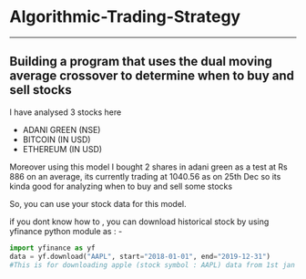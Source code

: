 # Algorithmic-Trading-Strategy
---
## Building a program that uses the dual moving average crossover to determine when to buy and sell stocks 

I have analysed 3 stocks here 

- ADANI GREEN (NSE)
- BITCOIN (IN USD)
- ETHEREUM (IN USD)

Moreover using this model I bought 2 shares in adani green as a test at Rs 886 on an average, its currently trading at 1040.56 as on 25th Dec so its kinda good for analyzing when to buy and sell some stocks

So, you can use your stock data for this model.

if you dont know how to , you can download historical stock by using yfinance python module as : -

```python
import yfinance as yf 
data = yf.download("AAPL", start="2018-01-01", end="2019-12-31")
#This is for downloading apple (stock symbol : AAPL) data from 1st jan 2018 to 31st December 2019
```
